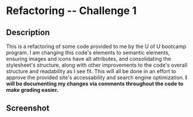 # Refactoring -- Challenge 1
## Description
This is a refactoring of some code provided to me by the U of U bootcamp program. I am changing this code's elements to semantic elements, ensuring images and icons have alt attributes, and consolidating the stylesheet's structure, along with other improvements to the code's overall structure and readability as I see fit.
This will all be done in an effort to approve the provided site's accessability and search engine optimization.
**I will be documenting my changes via comments throughout the code to make grading easier.**
## Screenshot
